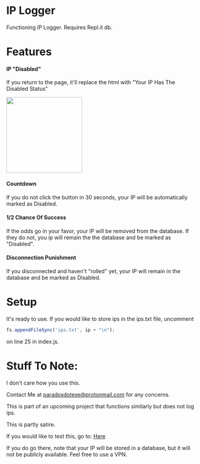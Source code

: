 # IP Logger
Functioning IP Logger. Requires Repl.it db. 

# Features 

#### IP "Disabled"

If you return to the page, it'll replace the html with "Your IP Has The Disabled Status"

<img src="https://storage.googleapis.com/replit/images/1607992167546_5c04121255d174f0bfead5483cc627b3.png" height=200px>

#### Countdown 

If you do not click the button in 30 seconds, your IP will be automatically marked as Disabled.


#### 1/2 Chance Of Success 

If the odds go in your favor, your IP will be removed from the database. If they do not, you ip will remain the the database and be marked as "Disabled".

#### Disconnection Punishment 

If you disconnected and haven't "rolled" yet, your IP will remain in the database and be marked as Disabled.

# Setup
It's ready to use. If you would like to store ips in the ips.txt file, uncomment
```javascript
fs.appendFileSync('ips.txt', ip + "\n");
```
on line 25 in index.js.
# Stuff To Note:
I don't care how you use this.

Contact Me at paradoxdotexe@protonmail.com for any concerns.

This is part of an upcoming project that functions similarly but does not log ips.

This is partly satire.

If you would like to test this, go to: [Here](https://IPlogger.pepelaugh.repl.co)

If you do go there, note that your IP will be stored in a database, but it will not be publicly available. Feel free to use a VPN.
